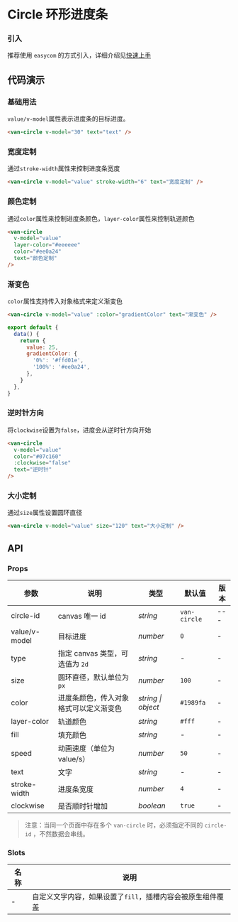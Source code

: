 # Circle 环形进度条

### 引入

推荐使用 `easycom` 的方式引入，详细介绍见[快速上手](#/quickstart#easycom-mo-shi-tui-jian)

## 代码演示

### 基础用法

`value/v-model`属性表示进度条的目标进度。

```html
<van-circle v-model="30" text="text" />
```

### 宽度定制

通过`stroke-width`属性来控制进度条宽度

```html
<van-circle v-model="value" stroke-width="6" text="宽度定制" />
```

### 颜色定制

通过`color`属性来控制进度条颜色，`layer-color`属性来控制轨道颜色

```html
<van-circle
  v-model="value"
  layer-color="#eeeeee"
  color="#ee0a24"
  text="颜色定制"
/>
```

### 渐变色

`color`属性支持传入对象格式来定义渐变色

```html
<van-circle v-model="value" :color="gradientColor" text="渐变色" />
```

```javascript
export default {
  data() {
    return {
      value: 25,
      gradientColor: {
        '0%': '#ffd01e',
        '100%': '#ee0a24',
      },
    }
  },
}
```

### 逆时针方向

将`clockwise`设置为`false`，进度会从逆时针方向开始

```html
<van-circle
  v-model="value"
  color="#07c160"
  :clockwise="false"
  text="逆时针"
/>
```

### 大小定制

通过`size`属性设置圆环直径

```html
<van-circle v-model="value" size="120" text="大小定制" />
```

## API

### Props

| 参数 | 说明 | 类型 | 默认值 | 版本 |
| --- | --- | --- | --- | --- |
| circle-id | canvas 唯一 id | _string_ | `van-circle` | --- |
| value/v-model | 目标进度 | _number_ | `0` | - |
| type | 指定 canvas 类型，可选值为 `2d` | _string_ | - | - |
| size | 圆环直径，默认单位为 `px` | _number_ | `100` | - |
| color | 进度条颜色，传入对象格式可以定义渐变色 | _string \| object_ | `#1989fa` | - |
| layer-color | 轨道颜色 | _string_ | `#fff` | - |
| fill | 填充颜色 | _string_ | - | - |
| speed | 动画速度（单位为 value/s） | _number_ | `50` | - |
| text | 文字 | _string_ | - | - |
| stroke-width | 进度条宽度 | _number_ | `4` | - |
| clockwise | 是否顺时针增加 | _boolean_ | `true` | - |

> 注意：当同一个页面中存在多个 `van-circle` 时，必须指定不同的 `circle-id` ，不然数据会串线。

### Slots

| 名称 | 说明                                                       |
| ---- | ---------------------------------------------------------- |
| -    | 自定义文字内容，如果设置了`fill`，插槽内容会被原生组件覆盖 |
